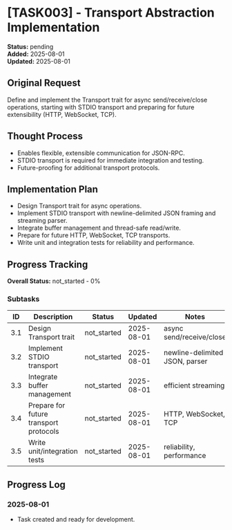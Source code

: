 # [TASK003] - Transport Abstraction Implementation

**Status:** pending  
**Added:** 2025-08-01  
**Updated:** 2025-08-01

## Original Request
Define and implement the Transport trait for async send/receive/close operations, starting with STDIO transport and preparing for future extensibility (HTTP, WebSocket, TCP).

## Thought Process
- Enables flexible, extensible communication for JSON-RPC.
- STDIO transport is required for immediate integration and testing.
- Future-proofing for additional transport protocols.

## Implementation Plan
- Design Transport trait for async operations.
- Implement STDIO transport with newline-delimited JSON framing and streaming parser.
- Integrate buffer management and thread-safe read/write.
- Prepare for future HTTP, WebSocket, TCP transports.
- Write unit and integration tests for reliability and performance.

## Progress Tracking
**Overall Status:** not_started - 0%

### Subtasks
| ID   | Description                                 | Status      | Updated    | Notes                                 |
|------|---------------------------------------------|-------------|------------|---------------------------------------|
| 3.1  | Design Transport trait                      | not_started | 2025-08-01 | async send/receive/close              |
| 3.2  | Implement STDIO transport                   | not_started | 2025-08-01 | newline-delimited JSON, parser        |
| 3.3  | Integrate buffer management                 | not_started | 2025-08-01 | efficient streaming                   |
| 3.4  | Prepare for future transport protocols      | not_started | 2025-08-01 | HTTP, WebSocket, TCP                  |
| 3.5  | Write unit/integration tests                | not_started | 2025-08-01 | reliability, performance              |

## Progress Log
### 2025-08-01
- Task created and ready for development.
